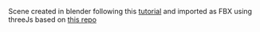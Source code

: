 Scene created in blender following this [tutorial](https://www.youtube.com/watch?v=g8683RF1COo) and imported as FBX using threeJs based on [this repo](https://github.com/MagnusBrzenk/threejs-typescript-boilerplate.git)

